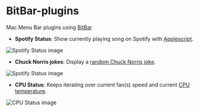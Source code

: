 # BitBar-plugins
Mac Menu Bar plugins using [BitBar](https://github.com/matryer/bitbar)

- **Spotify Status**: Show currently playing song on Spotify with [Applescript](https://en.wikipedia.org/wiki/AppleScript).

![Spotify Status image](https://raw.github.com/dinispeixoto/BitBar-plugins/master/imgs/spotify_status.png)

- **Chuck Norris jokes**: Display a [random Chuck Norris joke](https://github.com/chucknorris-io/chuck-api).

![Spotify Status image](https://raw.github.com/dinispeixoto/BitBar-plugins/master/imgs/cn_jokes.png)

- **CPU Status**: Keeps iterating over current fan(s) speed and current [CPU temperature](https://github.com/lavoiesl/osx-cpu-temp).

![CPU Status image](https://raw.github.com/dinispeixoto/BitBar-plugins/master/imgs/cpu_status.gif)